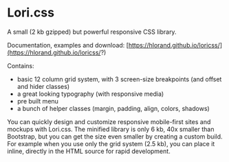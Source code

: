 Lori.css
========

A small (2 kb gzipped) but powerful responsive CSS library.

Documentation, examples and download: [https://hlorand.github.io/loricss/](https://hlorand.github.io/loricss/?)

Contains:

- basic 12 column grid system, with 3 screen-size breakpoints (and offset and hider classes)
- a great looking typography (with responsive media)
- pre built menu
- a bunch of helper classes (margin, padding, align, colors, shadows)

You can quickly design and customize responsive mobile-first sites and mockups with Lori.css. The minified library is only 6 kb, 40x smaller than Bootstrap, but you can get the size even smaller by creating a custom build. For example when you use only the grid system (2.5 kb), you can place it inline, directly in the HTML source for rapid development.